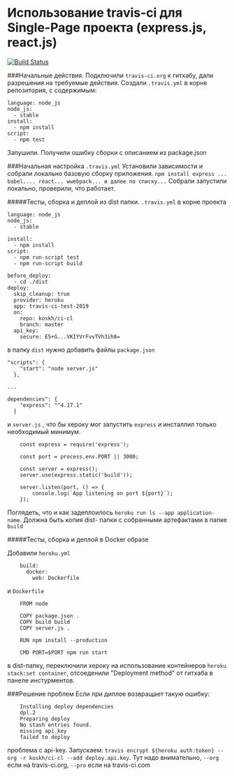 # Использование travis-ci для Single-Page проекта (express.js, react.js)
[![Build Status](https://travis-ci.org/koskh/ci-cl.svg?branch=master)](https://travis-ci.org/koskh/ci-cl)

###Начальные действия. 
Подключили `travis-ci.org` к гитхабу, дали разрешения на требуемые действия.
Создали `.travis.yml` в корне репозитория, с содержимым:
```
language: node_js
node_js:
  - stable
install:
  - npm install
script:
  - npm test
```  
Запушили. Получили ошибку сборки с описанием из package.json 

###Начальная настройка `.travis.yml`
Установили зависимости и собрали локально базовую сборку приложения.
`npm install express ... babel.... react... wwebpack... и далее по списку...`
Собрали запустили локально, проверили, что работает.

#####Тесты, сборка и деплой из dist папки.
`.travis.yml` в корне проекта
```
language: node_js
node_js:
  - stable

install:
  - npm install
script:
  - npm run-script test
  - npm run-script build

before_deploy:
  - cd ./dist
deploy:
  skip_cleanup: true
  provider: heroku
  app: travis-ci-test-2019
  on:
    repo: koskh/ci-cl
    branch: master
  api_key:
    secure: E5+G...VKIYVrFvvTVh3ih8=

```
в папку `dist` нужно добавить файлы `package.json`
```
"scripts": {
    "start": "node server.js"
  },

...

dependencies": {
    "express": "^4.17.1"
  }
```
 
 и `server.js` , что бы хероку мог запустить `express` и инсталлил только необходимый минимум.
```
    const express = require('express');
    
    const port = process.env.PORT || 3000;
    
    const server = express();
    server.use(express.static('build'));
    
    server.listen(port, () => {
        console.log(`App listening on port ${port}`);
    });

```

Поглядеть, что и как задеплоилось `heroku run ls --app application-name`. Должна быть
копия dist- папки с собранными артефактами в папке `build`

#####Тесты, сборка и деплой в Docker образе

Добавили `heroku.yml`
```
    build:
      docker:
        web: Dockerfile
```
 и `Dockerfile`

```
    FROM node
    
    COPY package.json .
    COPY build build
    COPY server.js .
    
    RUN npm install --production
    
    CMD PORT=$PORT npm run start
```
 в dist-папку, переключили хероку на использование контейнеров `heroku stack:set container`, отсоеденили 
 "Deployment method" от гитхаба в панеле инстурментов. 

###Решение проблем
Если при диплое возвращает такую ошибку:

```
    Installing deploy dependencies
    dpl.2
    Preparing deploy
    No stash entries found.
    missing api_key
    failed to deploy
```
проблема с api-key.  Запускаем: `travis encrypt ${heroku auth:token} --org -r koskh/ci-cl --add deploy.api.key`.
Тут надо внимательно, `--org` если на travis-ci.org, `--pro` если на travis-ci.com
